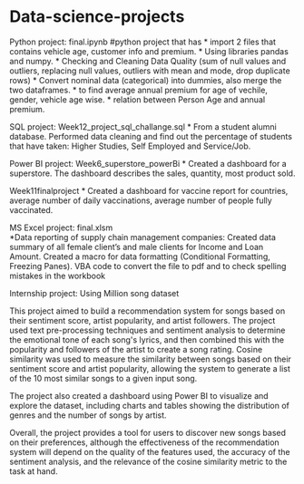 # Data-science-projects

Python project: 
final.ipynb #python project that has 
    * import 2 files that contains vehicle age, customer info and premium.
    * Using libraries pandas and numpy.
    * Checking and Cleaning Data Quality (sum of null values and outliers, replacing null values, outliers with mean and mode, drop duplicate rows)
    * Convert nominal data (categorical) into dummies, also merge the two dataframes. 
    * to find average annual premium for age of vechile, gender, vehicle age wise.
    * relation between Person Age and annual premium. 
    
    

SQL project: 
Week12_project_sql_challange.sql 
    * From a student alumni database. Performed data cleaning and find out the percentage of students that have taken:  Higher Studies, Self Employed and             Service/Job.



Power BI project: 
Week6_superstore_powerBi
    * Created a dashboard for a superstore. The dashboard describes the sales, quantity, most product sold. 

Week11finalproject
    * Created a dashboard for vaccine report for countries, average number of daily vaccinations, average number of people fully vaccinated. 



MS Excel project: 
final.xlsm    
    *Data reporting of supply chain management companies: Created data summary of all female client’s and male clients for Income and Loan Amount. Created a macro for data formatting (Conditional Formatting, Freezing Panes). VBA code to convert the file to pdf and to check spelling mistakes in the workbook
    
Internship project: Using Million song dataset 

This project aimed to build a recommendation system for songs based on their sentiment score, artist popularity, and artist followers. The project used text pre-processing techniques and sentiment analysis to determine the emotional tone of each song's lyrics, and then combined this with the popularity and followers of the artist to create a song rating. Cosine similarity was used to measure the similarity between songs based on their sentiment score and artist popularity, allowing the system to generate a list of the 10 most similar songs to a given input song.

The project also created a dashboard using Power BI to visualize and explore the dataset, including charts and tables showing the distribution of genres and the number of songs by artist.

Overall, the project provides a tool for users to discover new songs based on their preferences, although the effectiveness of the recommendation system will depend on the quality of the features used, the accuracy of the sentiment analysis, and the relevance of the cosine similarity metric to the task at hand.


